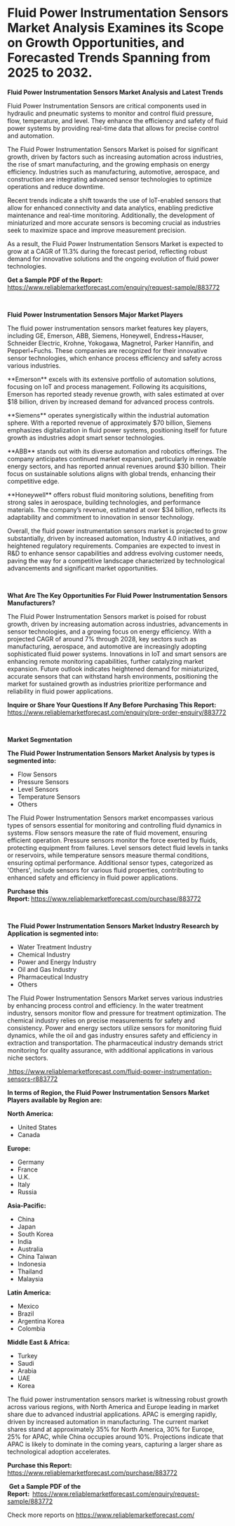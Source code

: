 <p><h1>Fluid Power Instrumentation Sensors Market Analysis Examines its Scope on Growth Opportunities, and Forecasted Trends Spanning from 2025 to 2032.</h1></p><p><strong>Fluid Power Instrumentation Sensors Market Analysis and Latest Trends</strong></p>
<p><p>Fluid Power Instrumentation Sensors are critical components used in hydraulic and pneumatic systems to monitor and control fluid pressure, flow, temperature, and level. They enhance the efficiency and safety of fluid power systems by providing real-time data that allows for precise control and automation.</p><p>The Fluid Power Instrumentation Sensors Market is poised for significant growth, driven by factors such as increasing automation across industries, the rise of smart manufacturing, and the growing emphasis on energy efficiency. Industries such as manufacturing, automotive, aerospace, and construction are integrating advanced sensor technologies to optimize operations and reduce downtime.</p><p>Recent trends indicate a shift towards the use of IoT-enabled sensors that allow for enhanced connectivity and data analytics, enabling predictive maintenance and real-time monitoring. Additionally, the development of miniaturized and more accurate sensors is becoming crucial as industries seek to maximize space and improve measurement precision. </p><p>As a result, the Fluid Power Instrumentation Sensors Market is expected to grow at a CAGR of 11.3% during the forecast period, reflecting robust demand for innovative solutions and the ongoing evolution of fluid power technologies.</p></p>
<p><strong>Get a Sample PDF of the Report:&nbsp;</strong> <a href="https://www.reliablemarketforecast.com/enquiry/request-sample/883772?utm_campaign=3078&utm_medium=2&utm_source=Github&utm_content=ia&utm_term=06042025&utm_id=fluid-power-instrumentation-sensors">https://www.reliablemarketforecast.com/enquiry/request-sample/883772</a></p>
<p>&nbsp;</p>
<p><strong>Fluid Power Instrumentation Sensors Major Market Players</strong></p>
<p><p>The fluid power instrumentation sensors market features key players, including GE, Emerson, ABB, Siemens, Honeywell, Endress+Hauser, Schneider Electric, Krohne, Yokogawa, Magnetrol, Parker Hannifin, and Pepperl+Fuchs. These companies are recognized for their innovative sensor technologies, which enhance process efficiency and safety across various industries.</p><p>**Emerson** excels with its extensive portfolio of automation solutions, focusing on IoT and process management. Following its acquisitions, Emerson has reported steady revenue growth, with sales estimated at over $18 billion, driven by increased demand for advanced process controls.</p><p>**Siemens** operates synergistically within the industrial automation sphere. With a reported revenue of approximately $70 billion, Siemens emphasizes digitalization in fluid power systems, positioning itself for future growth as industries adopt smart sensor technologies.</p><p>**ABB** stands out with its diverse automation and robotics offerings. The company anticipates continued market expansion, particularly in renewable energy sectors, and has reported annual revenues around $30 billion. Their focus on sustainable solutions aligns with global trends, enhancing their competitive edge.</p><p>**Honeywell** offers robust fluid monitoring solutions, benefiting from strong sales in aerospace, building technologies, and performance materials. The company’s revenue, estimated at over $34 billion, reflects its adaptability and commitment to innovation in sensor technology.</p><p>Overall, the fluid power instrumentation sensors market is projected to grow substantially, driven by increased automation, Industry 4.0 initiatives, and heightened regulatory requirements. Companies are expected to invest in R&D to enhance sensor capabilities and address evolving customer needs, paving the way for a competitive landscape characterized by technological advancements and significant market opportunities.</p></p>
<p>&nbsp;</p>
<p><strong>What Are The Key Opportunities For Fluid Power Instrumentation Sensors Manufacturers?</strong></p>
<p><p>The Fluid Power Instrumentation Sensors market is poised for robust growth, driven by increasing automation across industries, advancements in sensor technologies, and a growing focus on energy efficiency. With a projected CAGR of around 7% through 2028, key sectors such as manufacturing, aerospace, and automotive are increasingly adopting sophisticated fluid power systems. Innovations in IoT and smart sensors are enhancing remote monitoring capabilities, further catalyzing market expansion. Future outlook indicates heightened demand for miniaturized, accurate sensors that can withstand harsh environments, positioning the market for sustained growth as industries prioritize performance and reliability in fluid power applications.</p></p>
<p><strong>Inquire or Share Your Questions If Any Before Purchasing This Report:</strong> <a href="https://www.reliablemarketforecast.com/enquiry/pre-order-enquiry/883772?utm_campaign=3078&utm_medium=2&utm_source=Github&utm_content=ia&utm_term=06042025&utm_id=fluid-power-instrumentation-sensors">https://www.reliablemarketforecast.com/enquiry/pre-order-enquiry/883772</a></p>
<p>&nbsp;</p>
<p><strong>Market Segmentation</strong></p>
<p><strong>The Fluid Power Instrumentation Sensors Market Analysis by types is segmented into:</strong></p>
<p><ul><li>Flow Sensors</li><li>Pressure Sensors</li><li>Level Sensors</li><li>Temperature Sensors</li><li>Others</li></ul></p>
<p><p>The Fluid Power Instrumentation Sensors market encompasses various types of sensors essential for monitoring and controlling fluid dynamics in systems. Flow sensors measure the rate of fluid movement, ensuring efficient operation. Pressure sensors monitor the force exerted by fluids, protecting equipment from failures. Level sensors detect fluid levels in tanks or reservoirs, while temperature sensors measure thermal conditions, ensuring optimal performance. Additional sensor types, categorized as 'Others', include sensors for various fluid properties, contributing to enhanced safety and efficiency in fluid power applications.</p></p>
<p><strong>Purchase this Report:&nbsp;</strong><a href="https://www.reliablemarketforecast.com/purchase/883772?utm_campaign=3078&utm_medium=2&utm_source=Github&utm_content=ia&utm_term=06042025&utm_id=fluid-power-instrumentation-sensors">https://www.reliablemarketforecast.com/purchase/883772</a></p>
<p>&nbsp;</p>
<p><strong>The Fluid Power Instrumentation Sensors Market Industry Research by Application is segmented into:</strong></p>
<p><ul><li>Water Treatment Industry</li><li>Chemical Industry</li><li>Power and Energy Industry</li><li>Oil and Gas Industry</li><li>Pharmaceutical Industry</li><li>Others</li></ul></p>
<p><p>The Fluid Power Instrumentation Sensors Market serves various industries by enhancing process control and efficiency. In the water treatment industry, sensors monitor flow and pressure for treatment optimization. The chemical industry relies on precise measurements for safety and consistency. Power and energy sectors utilize sensors for monitoring fluid dynamics, while the oil and gas industry ensures safety and efficiency in extraction and transportation. The pharmaceutical industry demands strict monitoring for quality assurance, with additional applications in various niche sectors.</p></p>
<p><a href="https://www.reliablemarketforecast.com/fluid-power-instrumentation-sensors-r883772?utm_campaign=3078&utm_medium=2&utm_source=Github&utm_content=ia&utm_term=06042025&utm_id=fluid-power-instrumentation-sensors">&nbsp;https://www.reliablemarketforecast.com/fluid-power-instrumentation-sensors-r883772</a></p>
<p><strong>In terms of Region, the Fluid Power Instrumentation Sensors Market Players available by Region are:</strong></p>
<p>
    <p> <strong> North America: </strong>
        <ul>
            <li>United States</li>
            <li>Canada</li>
        </ul>
        </p> 
    <p> <strong> Europe: </strong>
        <ul>
            <li>Germany</li>
            <li>France</li>
            <li>U.K.</li>
            <li>Italy</li>
            <li>Russia</li>
        </ul>
        </p> 
    <p> <strong> Asia-Pacific: </strong>
        <ul>
            <li>China</li>
            <li>Japan</li>
            <li>South Korea</li>
            <li>India</li>
            <li>Australia</li>
            <li>China Taiwan</li>
            <li>Indonesia</li>
            <li>Thailand</li>
            <li>Malaysia</li>
        </ul>
        </p> 
    <p> <strong> Latin America: </strong>
        <ul>
            <li>Mexico</li>
            <li>Brazil</li>
            <li>Argentina Korea</li>
            <li>Colombia</li>
        </ul>
        </p> 
    <p> <strong> Middle East & Africa: </strong>
        <ul>
            <li>Turkey</li>
            <li>Saudi</li>
            <li>Arabia</li>
            <li>UAE</li>
            <li>Korea</li>
        </ul>
    </p>
    </p>
<p><p>The fluid power instrumentation sensors market is witnessing robust growth across various regions, with North America and Europe leading in market share due to advanced industrial applications. APAC is emerging rapidly, driven by increased automation in manufacturing. The current market shares stand at approximately 35% for North America, 30% for Europe, 25% for APAC, while China occupies around 10%. Projections indicate that APAC is likely to dominate in the coming years, capturing a larger share as technological adoption accelerates.</p></p>
<p><strong>Purchase this Report: </strong><a href="https://www.reliablemarketforecast.com/purchase/883772?utm_campaign=3078&utm_medium=2&utm_source=Github&utm_content=ia&utm_term=06042025&utm_id=fluid-power-instrumentation-sensors">https://www.reliablemarketforecast.com/purchase/883772</a></p>
<p>&nbsp;<strong>Get a Sample PDF of the Report:&nbsp;&nbsp;</strong><a href="https://www.reliablemarketforecast.com/enquiry/request-sample/883772?utm_campaign=3078&utm_medium=2&utm_source=Github&utm_content=ia&utm_term=06042025&utm_id=fluid-power-instrumentation-sensors">https://www.reliablemarketforecast.com/enquiry/request-sample/883772</a></p>
<p><strong></strong></p>
<p>Check more reports on <a href="https://www.reliablemarketforecast.com/?utm_campaign=3078&utm_medium=2&utm_source=Github&utm_content=ia&utm_term=06042025&utm_id=fluid-power-instrumentation-sensors">https://www.reliablemarketforecast.com/</a></p>